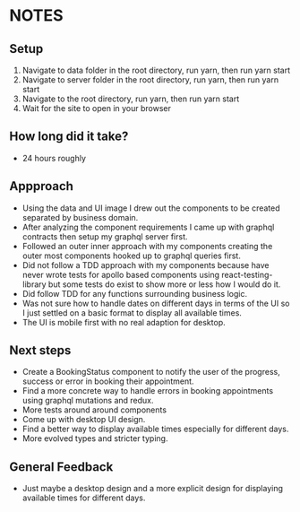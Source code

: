 # NOTES
## Setup

1. Navigate to data folder in the root directory, run yarn, then run yarn start
2. Navigate to server folder in the root directory, run yarn, then run yarn start
3. Navigate to the root directory, run yarn, then run yarn start
4. Wait for the site to open in your browser

## How long did it take?

- 24 hours roughly

## Appproach

- Using the data and UI image I drew out the components to be created separated by business domain.
- After analyzing the component requirements I came up with graphql contracts then setup my graphql server first.
- Followed an outer inner approach with my components creating the outer most components hooked up to graphql queries first.
- Did not follow a TDD approach with my components because have never wrote tests for apollo based components using react-testing-library but some tests do exist to show more or less how I would do it.
- Did follow TDD for any functions surrounding business logic.
- Was not sure how to handle dates on different days in terms of the UI so I just settled on a basic format to display all available times.
- The UI is mobile first with no real adaption for desktop.

## Next steps

- Create a BookingStatus component to notify the user of the progress, success or error in booking their appointment.
- Find a more concrete way to handle errors in booking appointments using graphql mutations and redux.
- More tests around around components
- Come up with desktop UI design.
- Find a better way to display available times especially for different days.
- More evolved types and stricter typing.

## General Feedback

- Just maybe a desktop design and a more explicit design for displaying available times for different days.